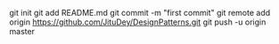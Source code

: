 git init
git add README.md
git commit -m "first commit"
git remote add origin https://github.com/JituDey/DesignPatterns.git
git push -u origin master